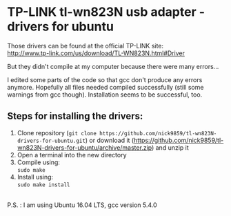 # TP-LINK tl-wn823N usb adapter - drivers for ubuntu

Those drivers can be found at the official TP-LINK site: <br>
http://www.tp-link.com/us/download/TL-WN823N.html#Driver

But they didn't compile at my computer because there were many errors...

I edited some parts of the code so that gcc don't produce any errors anymore.
Hopefully all files needed compiled successfully (still some warnings from gcc though). Installation seems to be successful, too.

## Steps for installing the drivers: </br>
1) Clone repository (`git clone https://github.com/nick9859/tl-wn823N-drivers-for-ubuntu.git`) or download it (https://github.com/nick9859/tl-wn823N-drivers-for-ubuntu/archive/master.zip) and unzip it <br>
2) Open a terminal into the new directory <br>
3) Compile using: <br>
`sudo make` <br>
4) Install using: <br>
`sudo make install`
</br>
P.S. : I am using Ubuntu 16.04 LTS, gcc version 5.4.0
